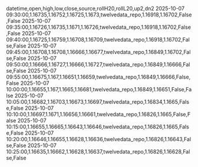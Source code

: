 datetime,open,high,low,close,source,rollH20,rollL20,up2,dn2
2025-10-07 09:30:00,1.16735,1.16752,1.16725,1.1673,twelvedata_repo,1.16918,1.16702,False,False
2025-10-07 09:35:00,1.16726,1.16735,1.1671,1.16726,twelvedata_repo,1.16918,1.16702,False,False
2025-10-07 09:40:00,1.16725,1.16759,1.16708,1.16709,twelvedata_repo,1.16918,1.16702,False,False
2025-10-07 09:45:00,1.16708,1.16708,1.16666,1.16677,twelvedata_repo,1.16849,1.16702,False,False
2025-10-07 09:50:00,1.16666,1.16727,1.16666,1.16727,twelvedata_repo,1.16849,1.16666,False,False
2025-10-07 09:55:00,1.16675,1.167,1.16651,1.16659,twelvedata_repo,1.16849,1.16666,False,False
2025-10-07 10:00:00,1.16655,1.167,1.1665,1.16681,twelvedata_repo,1.16849,1.16651,False,False
2025-10-07 10:05:00,1.16682,1.16703,1.16673,1.16697,twelvedata_repo,1.16834,1.1665,False,False
2025-10-07 10:10:00,1.16697,1.1671,1.16656,1.16661,twelvedata_repo,1.16826,1.1665,False,False
2025-10-07 10:15:00,1.16655,1.16665,1.16643,1.16646,twelvedata_repo,1.16826,1.1665,False,False
2025-10-07 10:20:00,1.16646,1.16655,1.16628,1.16636,twelvedata_repo,1.16826,1.16643,False,False
2025-10-07 10:25:00,1.16635,1.16662,1.16628,1.16637,twelvedata_repo,1.16826,1.16628,False,False
